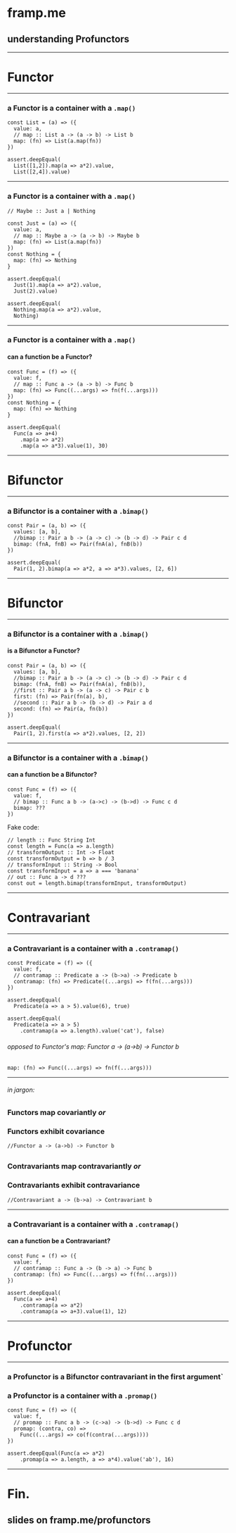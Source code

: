 # framp.me

## understanding Profunctors

---

# Functor

---

### a Functor is a container with a `.map()`

```
const List = (a) => ({
  value: a,
  // map :: List a -> (a -> b) -> List b
  map: (fn) => List(a.map(fn))
})

assert.deepEqual(
  List([1,2]).map(a => a*2).value,
  List([2,4]).value)
```

---

### a Functor is a container with a `.map()`

```
// Maybe :: Just a | Nothing 

const Just = (a) => ({
  value: a,
  // map :: Maybe a -> (a -> b) -> Maybe b
  map: (fn) => List(a.map(fn))
})
const Nothing = {
  map: (fn) => Nothing
}

assert.deepEqual(
  Just(1).map(a => a*2).value,
  Just(2).value)
  
assert.deepEqual(
  Nothing.map(a => a*2).value,
  Nothing)
```

---


### a Functor is a container with a `.map()`
#### can a function be a Functor?

```
const Func = (f) => ({
  value: f,
  // map :: Func a -> (a -> b) -> Func b
  map: (fn) => Func((...args) => fn(f(...args)))
})
const Nothing = {
  map: (fn) => Nothing
}

assert.deepEqual(
  Func(a => a+4)
    .map(a => a*2)
    .map(a => a*3).value(1), 30)
```

---

# Bifunctor

---

### a Bifunctor is a container with a `.bimap()`

```
const Pair = (a, b) => ({
  values: [a, b],
  //bimap :: Pair a b -> (a -> c) -> (b -> d) -> Pair c d
  bimap: (fnA, fnB) => Pair(fnA(a), fnB(b))
})

assert.deepEqual(
  Pair(1, 2).bimap(a => a*2, a => a*3).values, [2, 6])
```

---

# Bifunctor

---

### a Bifunctor is a container with a `.bimap()`
#### is a Bifunctor a Functor?

```
const Pair = (a, b) => ({
  values: [a, b],
  //bimap :: Pair a b -> (a -> c) -> (b -> d) -> Pair c d
  bimap: (fnA, fnB) => Pair(fnA(a), fnB(b)),
  //first :: Pair a b -> (a -> c) -> Pair c b
  first: (fn) => Pair(fn(a), b),
  //second :: Pair a b -> (b -> d) -> Pair a d
  second: (fn) => Pair(a, fn(b))
})

assert.deepEqual(
  Pair(1, 2).first(a => a*2).values, [2, 2])
```

---


### a Bifunctor is a container with a `.bimap()`
#### can a function be a Bifunctor?

```
const Func = (f) => ({
  value: f,
  // bimap :: Func a b -> (a->c) -> (b->d) -> Func c d
  bimap: ???
})
```

Fake code:
```
// length :: Func String Int
const length = Func(a => a.length)
// transformOutput :: Int -> Float
const transformOutput = b => b / 3
// transformInput :: String -> Bool
const transformInput = a => a === 'banana'
// out :: Func a -> d ???
const out = length.bimap(transformInput, transformOutput)
```

---

# Contravariant

---

### a Contravariant is a container with a `.contramap()`
```
const Predicate = (f) => ({
  value: f,
  // contramap :: Predicate a -> (b->a) -> Predicate b
  contramap: (fn) => Predicate((...args) => f(fn(...args)))
})

assert.deepEqual(
  Predicate(a => a > 5).value(6), true)

assert.deepEqual(
  Predicate(a => a > 5)
    .contramap(a => a.length).value('cat'), false)
```
###### opposed to Functor's map: Functor a -> (a->b) -> Functor b
```
map: (fn) => Func((...args) => fn(f(...args)))
```

---

###### in jargon:

### Functors map covariantly *or*
### Functors exhibit covariance

```
//Functor a -> (a->b) -> Functor b
```

##

### Contravariants map contravariantly *or*
### Contravariants exhibit contravariance

```
//Contravariant a -> (b->a) -> Contravariant b
```

---


### a Contravariant is a container with a `.contramap()`
#### can a function be a Contravariant?

```
const Func = (f) => ({
  value: f,
  // contramap :: Func a -> (b -> a) -> Func b
  contramap: (fn) => Func((...args) => f(fn(...args)))
})

assert.deepEqual(
  Func(a => a+4)
    .contramap(a => a*2)
    .contramap(a => a+3).value(1), 12)
```

---


# Profunctor

---

### a Profunctor is a Bifunctor contravariant in the first argument`
### a Profunctor is a container with a `.promap()`

```
const Func = (f) => ({
  value: f,
  // promap :: Func a b -> (c->a) -> (b->d) -> Func c d
  promap: (contra, co) => 
    Func((...args) => co(f(contra(...args))))
})

assert.deepEqual(Func(a => a*2)
	.promap(a => a.length, a => a*4).value('ab'), 16)
```


---


# Fin.

## slides on framp.me/profunctors